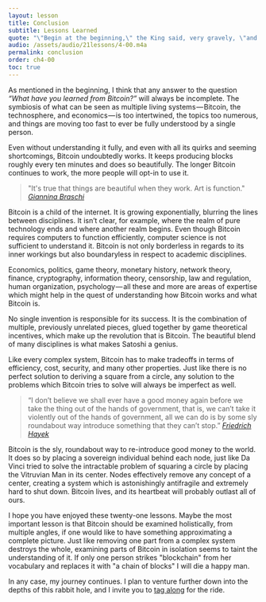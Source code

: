 ```yaml
---
layout: lesson
title: Conclusion
subtitle: Lessons Learned
quote: "\"Begin at the beginning,\" the King said, very gravely, \"and go on till you come to the end: then stop.\""
audio: /assets/audio/21lessons/4-00.m4a
permalink: conclusion
order: ch4-00
toc: true
---
```


As mentioned in the beginning, I think that any answer to the question *“What
have you learned from Bitcoin?”* will always be incomplete. The symbiosis of
what can be seen as multiple living systems — Bitcoin, the technosphere, and
economics — is too intertwined, the topics too numerous, and things are moving
too fast to ever be fully understood by a single person.

Even without understanding it fully, and even with all its quirks and seeming
shortcomings, Bitcoin undoubtedly works. It keeps producing blocks roughly every
ten minutes and does so beautifully. The longer Bitcoin continues to work, the
more people will opt-in to use it.

> "It's true that things are beautiful when they work. Art is function."
> <cite>[Giannina Braschi]</cite>

Bitcoin is a child of the internet. It is growing exponentially, blurring the
lines between disciplines. It isn’t clear, for example, where the realm of pure
technology ends and where another realm begins. Even though Bitcoin requires
computers to function efficiently, computer science is not sufficient to
understand it. Bitcoin is not only borderless in regards to its inner workings
but also boundaryless in respect to academic disciplines.

Economics, politics, game theory, monetary history, network theory, finance,
cryptography, information theory, censorship, law and regulation, human
organization, psychology — all these and more are areas of expertise which might
help in the quest of understanding how Bitcoin works and what Bitcoin is.

No single invention is responsible for its success. It is the combination of
multiple, previously unrelated pieces, glued together by game theoretical
incentives, which make up the revolution that is Bitcoin. The beautiful blend of
many disciplines is what makes Satoshi a genius.

Like every complex system, Bitcoin has to make tradeoffs in terms of efficiency,
cost, security, and many other properties. Just like there is no perfect
solution to deriving a square from a circle, any solution to the problems which
Bitcoin tries to solve will always be imperfect as well.

> “I don’t believe we shall ever have a good money again before we take the
> thing out of the hands of government, that is, we can’t take it violently
> out of the hands of government, all we can do is by some sly roundabout way
> introduce something that they can’t stop.”
> <cite>[Friedrich Hayek][sly roundabout way]</cite>

Bitcoin is the sly, roundabout way to re-introduce good money to the world. It
does so by placing a sovereign individual behind each node, just like Da Vinci
tried to solve the intractable problem of squaring a circle by placing the
Vitruvian Man in its center. Nodes effectively remove any concept of a center,
creating a system which is astonishingly antifragile and extremely hard to shut
down. Bitcoin lives, and its heartbeat will probably outlast all of ours.

I hope you have enjoyed these twenty-one lessons. Maybe the most important
lesson is that Bitcoin should be examined holistically, from multiple angles, if
one would like to have something approximating a complete picture. Just like
removing one part from a complex system destroys the whole, examining parts of
Bitcoin in isolation seems to taint the understanding of it. If only one person
strikes "blockchain" from her vocabulary and replaces it with "a chain of
blocks" I will die a happy man.

In any case, my journey continues. I plan to venture further down into the
depths of this rabbit hole, and I invite you to [tag along][dergigi] for the ride.

<!-- Twitter -->
[dergigi]: https://twitter.com/dergigi

<!-- Wikipedia -->
[alice]: https://en.wikipedia.org/wiki/Alice%27s_Adventures_in_Wonderland
[carroll]: https://en.wikipedia.org/wiki/Lewis_Carroll

<!-- Internal -->
[sly roundabout way]: https://youtu.be/EYhEDxFwFRU?t=1124
[Giannina Braschi]: https://en.wikipedia.org/wiki/Braschi%27s_Empire_of_Dreams

